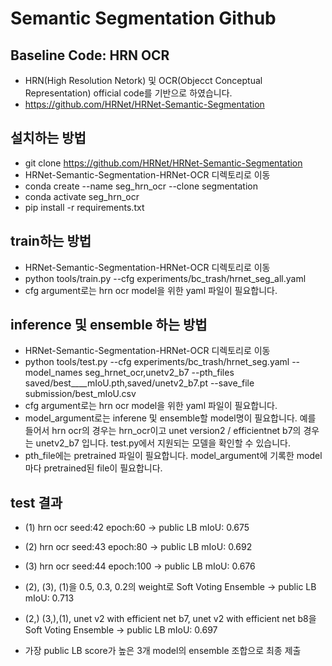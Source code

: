 # Semantic Segmentation Github
 
## Baseline Code: HRN OCR
- HRN(High Resolution Netork) 및 OCR(Objecct Conceptual Representation) official code를 기반으로 하였습니다.
- https://github.com/HRNet/HRNet-Semantic-Segmentation

## 설치하는 방법
- git clone https://github.com/HRNet/HRNet-Semantic-Segmentation  
- HRNet-Semantic-Segmentation-HRNet-OCR 디렉토리로 이동
- conda create --name seg_hrn_ocr --clone segmentation
- conda activate seg_hrn_ocr
- pip install -r requirements.txt   

## train하는 방법
- HRNet-Semantic-Segmentation-HRNet-OCR 디렉토리로 이동
- python tools/train.py --cfg experiments/bc_trash/hrnet_seg_all.yaml   
- cfg argument로는 hrn ocr model을 위한 yaml 파일이 필요합니다. 


## inference 및 ensemble 하는 방법
- HRNet-Semantic-Segmentation-HRNet-OCR 디렉토리로 이동
- python tools/test.py --cfg experiments/bc_trash/hrnet_seg.yaml --model_names seg_hrnet_ocr,unetv2_b7  --pth_files  saved/best____mIoU.pth,saved/unetv2_b7.pt   --save_file submission/best_mIoU.csv     
- cfg argument로는 hrn ocr model을 위한 yaml 파일이 필요합니다. 
- model_argument로는 inferene 및 ensemble할 model명이 필요합니다. 예를 들어서 hrn ocr의 경우는 hrn_ocr이고 unet version2 /  efficientnet b7의 경우는 unetv2_b7 입니다. test.py에서 지원되는 모델을 확인할 수 있습니다.
- pth_file에는 pretrained 파일이 필요합니다. model_argument에 기록한 model마다 pretrained된 file이 필요합니다.


## test 결과 
- (1) hrn ocr seed:42 epoch:60  -> public LB mIoU: 0.675
- (2) hrn ocr seed:43 epoch:80  -> public LB mIoU: 0.692
- (3) hrn ocr seed:44 epoch:100 -> public LB mIoU: 0.676

- (2), (3), (1)을 0.5, 0.3, 0.2의 weight로 Soft Voting Ensemble -> public LB mIoU: 0.713
- (2,) (3,),(1), unet v2 with efficient net b7, unet v2 with efficient net b8을 Soft Voting Ensemble -> public LB mIoU: 0.697
- 가장 public LB score가 높은 3개 model의 ensemble 조합으로 최종 제출

 
